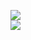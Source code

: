[![](https://img.shields.io/badge/Made%20With-Github%20Spray-lightgrey.svg?style=for-the-badge&logo=github)](https://github.com/Annihil/github-spray#1494)  
[![](https://i.imgur.com/2DrTn0Z.gif)](https://github.com/Annihil/github-spray)
